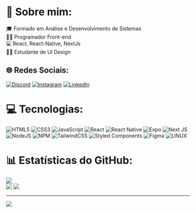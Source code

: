 # 🧑 Sobre mim:

🎓 Formado em Análise e Desenvolvimento de Sistemas<br>👨‍💻 Programador Front-end<br>💻 React, React-Native, NextJs<br>👨‍🎓 Estudante de UI Design

## 🌐 Redes Sociais:

[![Discord](https://img.shields.io/badge/Discord-%237289DA.svg?logo=discord&logoColor=white)](https://discord.gg/OtávioRei#9676) [![Instagram](https://img.shields.io/badge/Instagram-%23E4405F.svg?logo=Instagram&logoColor=white)](https://instagram.com/otavioreidev) [![LinkedIn](https://img.shields.io/badge/LinkedIn-%230077B5.svg?logo=linkedin&logoColor=white)](https://linkedin.com/in/https://www.linkedin.com/in/ot%C3%A1vio-rei-escalante-440550244/)

# 💻 Tecnologias:

![HTML5](https://img.shields.io/badge/html5-%23E34F26.svg?style=for-the-badge&logo=html5&logoColor=white) ![CSS3](https://img.shields.io/badge/css3-%231572B6.svg?style=for-the-badge&logo=css3&logoColor=white)  ![JavaScript](https://img.shields.io/badge/javascript-%23323330.svg?style=for-the-badge&logo=javascript&logoColor=%23F7DF1E)  ![React](https://img.shields.io/badge/react-%2320232a.svg?style=for-the-badge&logo=react&logoColor=%2361DAFB) ![React Native](https://img.shields.io/badge/react_native-%2320232a.svg?style=for-the-badge&logo=react&logoColor=%2361DAFB) ![Expo](https://img.shields.io/badge/expo-1C1E24?style=for-the-badge&logo=expo&logoColor=#D04A37) ![Next JS](https://img.shields.io/badge/Next-black?style=for-the-badge&logo=next.js&logoColor=white) ![NodeJS](https://img.shields.io/badge/node.js-6DA55F?style=for-the-badge&logo=node.js&logoColor=white) ![NPM](https://img.shields.io/badge/NPM-%23000000.svg?style=for-the-badge&logo=npm&logoColor=white) ![TailwindCSS](https://img.shields.io/badge/tailwindcss-%2338B2AC.svg?style=for-the-badge&logo=tailwind-css&logoColor=white) ![Styled Components](https://img.shields.io/badge/styled--components-DB7093?style=for-the-badge&logo=styled-components&logoColor=white) ![Figma](https://img.shields.io/badge/figma-%23F24E1E.svg?style=for-the-badge&logo=figma&logoColor=white) ![LINUX](https://img.shields.io/badge/Linux-FCC624?style=for-the-badge&logo=linux&logoColor=black)

# 📊 Estatísticas do GitHub:

![](https://github-readme-stats.vercel.app/api?username=OtavioEscalnte&theme=tokyonight&hide_border=true&include_all_commits=false&count_private=false)<br/>
![](https://github-readme-streak-stats.herokuapp.com/?user=OtavioEscalnte&theme=tokyonight&hide_border=true)
![](https://github-readme-stats.vercel.app/api/top-langs/?username=OtavioEscalnte&theme=tokyonight&hide_border=true&include_all_commits=false&count_private=false&layout=compact)

---

[![](https://visitcount.itsvg.in/api?id=OtavioEscalnte&icon=0&color=1)](https://visitcount.itsvg.in)

<!-- Proudly created with GPRM ( https://gprm.itsvg.in ) -->
